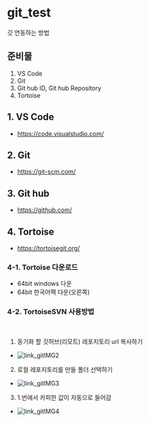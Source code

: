 # git_test
깃 연동하는 방법
## 준비물
1. VS Code
2. Git
3. Git hub ID, Git hub Repository
4. Tortoise
## 1. VS Code
 - https://code.visualstudio.com/
## 2. Git
 - https://git-scm.com/
## 3. Git hub
 - https://github.com/
## 4. Tortoise
 - https://tortoisegit.org/
### 4-1. Tortoise 다운로드
 - 64bit windows 다운
 - 64bit 한국어팩 다운(오른쪽)

### 4-2. TortoiseSVN 사용방법
 
1. 동기화 할 깃허브(리모트) 레포지토리 url 복사하기
 - ![link_gitIMG2](https://user-images.githubusercontent.com/83456300/170194834-32ddeec4-0b5b-4f88-bf24-ba524005d191.jpg)
2. 로컬 레포지토리를 만들 폴더 선택하기
 - ![link_gitIMG3](https://user-images.githubusercontent.com/83456300/170196857-a42d5ce1-9e0a-48e8-b588-1feb61647a41.jpg)
3. 1.번에서 카피한 값이 자동으로 들어감
 - ![link_gitIMG4](https://user-images.githubusercontent.com/83456300/170197180-cab0b96d-33ec-4cfb-8104-3f7034d5c595.jpg)
